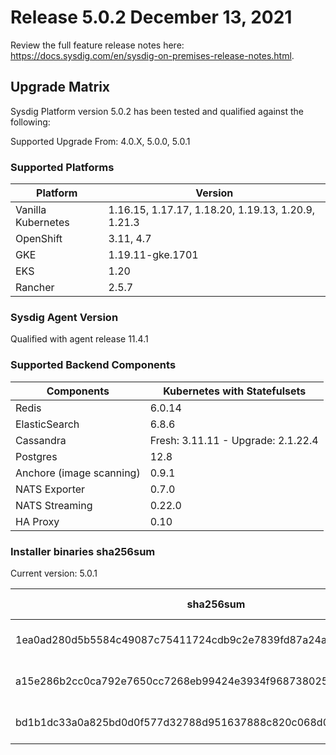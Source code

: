 Release 5.0.2 December 13, 2021
===

Review the full feature release notes here: https://docs.sysdig.com/en/sysdig-on-premises-release-notes.html.

Upgrade Matrix
---

Sysdig Platform version 5.0.2 has been tested and qualified against the following:

Supported Upgrade From: 4.0.X, 5.0.0, 5.0.1

### Supported Platforms

| **Platform** | **Version** |
|---|---|
| Vanilla Kubernetes          | 1.16.15, 1.17.17, 1.18.20, 1.19.13, 1.20.9, 1.21.3 |
| OpenShift                   | 3.11, 4.7 |
| GKE                         | 1.19.11-gke.1701 |
| EKS                         | 1.20 |
| Rancher                     | 2.5.7 |

### Sysdig Agent Version

Qualified with agent release 11.4.1

### Supported Backend Components

| **Components** | **Kubernetes with Statefulsets** |
|---|---|
| Redis                      | 6.0.14 |
| ElasticSearch              | 6.8.6 |
| Cassandra                  | Fresh: 3.11.11 - Upgrade: 2.1.22.4 |
| Postgres                   | 12.8 |
| Anchore (image scanning)   | 0.9.1 |
| NATS Exporter              | 0.7.0 |
| NATS Streaming             | 0.22.0 |
| HA Proxy                   | 0.10 |


### Installer binaries sha256sum

Current version: 5.0.1

| **sha256sum** | **Installer binary ** |
|---|---|
| 1ea0ad280d5b5584c49087c75411724cdb9c2e7839fd87a24a35237078b7ec73 | installer-darwin-amd64 |
| a15e286b2cc0ca792e7650cc7268eb99424e3934f9687380257b45f6c3152cdd | installer-linux-amd64 |
| bd1b1dc33a0a825bd0d0f577d32788d951637888c820c068d0c9a59e83b759e0 | installer-windows-amd64.exe |
